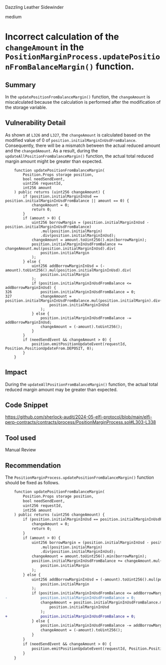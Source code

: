 Dazzling Leather Sidewinder

medium

# Incorrect calculation of the `changeAmount` in the `PositionMarginProcess.updatePositionFromBalanceMargin()` function.

## Summary

In the `updatePositionFromBalanceMargin()` function, the `changeAmount` is miscalculated because the calculation is performed after the modification of the storage variable.

## Vulnerability Detail

As shown at `L326` and `L327`, the `changeAmount` is calculated based on the modified value of 0 of `position.initialMarginInUsdFromBalance`. Consequently, there will be a mismatch between the actual reduced amount and the `changedAmount`. As a result, during the `updateAllPositionFromBalanceMargin()` function, the actual total reduced margin amount might be greater than expected.

```solidity
    function updatePositionFromBalanceMargin(
        Position.Props storage position,
        bool needSendEvent,
        uint256 requestId,
        int256 amount
    ) public returns (uint256 changeAmount) {
        if (position.initialMarginInUsd == position.initialMarginInUsdFromBalance || amount == 0) {
            changeAmount = 0;
            return 0;
        }
        if (amount > 0) {
            uint256 borrowMargin = (position.initialMarginInUsd - position.initialMarginInUsdFromBalance)
                .mul(position.initialMargin)
                .div(position.initialMarginInUsd);
            changeAmount = amount.toUint256().min(borrowMargin);
            position.initialMarginInUsdFromBalance += changeAmount.mul(position.initialMarginInUsd).div(
                position.initialMargin
            );
        } else {
            uint256 addBorrowMarginInUsd = (-amount).toUint256().mul(position.initialMarginInUsd).div(
                position.initialMargin
            );
            if (position.initialMarginInUsdFromBalance <= addBorrowMarginInUsd) {
326             position.initialMarginInUsdFromBalance = 0;
327             changeAmount = position.initialMarginInUsdFromBalance.mul(position.initialMargin).div(
                    position.initialMarginInUsd
                );
            } else {
                position.initialMarginInUsdFromBalance -= addBorrowMarginInUsd;
                changeAmount = (-amount).toUint256();
            }
        }
        if (needSendEvent && changeAmount > 0) {
            position.emitPositionUpdateEvent(requestId, Position.PositionUpdateFrom.DEPOSIT, 0);
        }
    }
```

## Impact

During the `updateAllPositionFromBalanceMargin()` function, the actual total reduced margin amount may be greater than expected.

## Code Snippet

https://github.com/sherlock-audit/2024-05-elfi-protocol/blob/main/elfi-perp-contracts/contracts/process/PositionMarginProcess.sol#L303-L338

## Tool used

Manual Review

## Recommendation

The `PositionMarginProcess.updatePositionFromBalanceMargin()` function should be fixed as follows.

```diff
    function updatePositionFromBalanceMargin(
        Position.Props storage position,
        bool needSendEvent,
        uint256 requestId,
        int256 amount
    ) public returns (uint256 changeAmount) {
        if (position.initialMarginInUsd == position.initialMarginInUsdFromBalance || amount == 0) {
            changeAmount = 0;
            return 0;
        }
        if (amount > 0) {
            uint256 borrowMargin = (position.initialMarginInUsd - position.initialMarginInUsdFromBalance)
                .mul(position.initialMargin)
                .div(position.initialMarginInUsd);
            changeAmount = amount.toUint256().min(borrowMargin);
            position.initialMarginInUsdFromBalance += changeAmount.mul(position.initialMarginInUsd).div(
                position.initialMargin
            );
        } else {
            uint256 addBorrowMarginInUsd = (-amount).toUint256().mul(position.initialMarginInUsd).div(
                position.initialMargin
            );
            if (position.initialMarginInUsdFromBalance <= addBorrowMarginInUsd) {
-               position.initialMarginInUsdFromBalance = 0;
                changeAmount = position.initialMarginInUsdFromBalance.mul(position.initialMargin).div(
                    position.initialMarginInUsd
                );
+               position.initialMarginInUsdFromBalance = 0;
            } else {
                position.initialMarginInUsdFromBalance -= addBorrowMarginInUsd;
                changeAmount = (-amount).toUint256();
            }
        }
        if (needSendEvent && changeAmount > 0) {
            position.emitPositionUpdateEvent(requestId, Position.PositionUpdateFrom.DEPOSIT, 0);
        }
    }
```